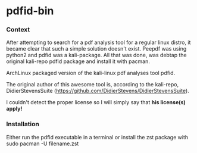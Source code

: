 # pdfid-bin
### Context
After attempting to search for a pdf analysis tool for a regular linux distro, it became clear that such a simple solution doesn't exist. Peepdf was using python2 and pdfid was a kali-package.
All that was done, was debtap the original kali-repo pdfid package and install it with pacman.

ArchLinux packaged version of the kali-linux pdf analyses tool pdfid. 

The original author of this awesome tool is, according to the kali-repo, DidierStevensSuite (https://github.com/DidierStevens/DidierStevensSuite).

I couldn't detect the proper license so I will simply say that **his license(s) apply!**

### Installation
Either run the pdfid executable in a terminal or install the zst package with sudo pacman -U filename.zst
